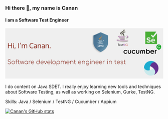 ### Hi there 👋, my name is Canan
#### I am a Software Test Engineer
![I am a Software Test Engineer](banner.png)

I do content on Java SDET. I really enjoy learning new tools and techniques about Software Testing, as well as working on Selenium, Gurke, TestNG.

Skills: Java / Selenium / TestNG / Cucumber / Appium

[![Canan's GitHub stats](https://github-readme-stats.vercel.app/api?username=canantu)](https://github.com/anuraghazra/github-readme-stats)
